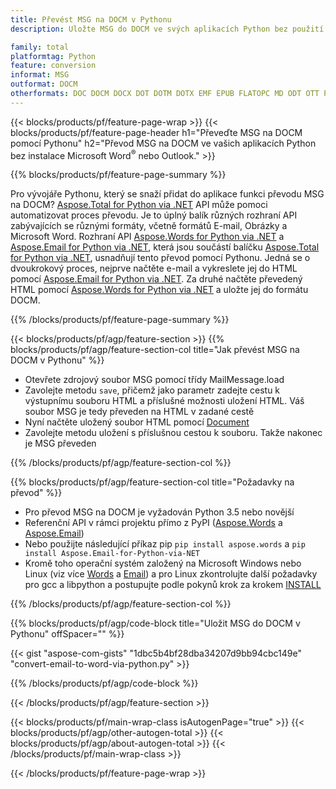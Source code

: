 ```yaml
---
title: Převést MSG na DOCM v Pythonu
description: Uložte MSG do DOCM ve svých aplikacích Python bez použití Microsoft Outlook nebo Word 

family: total
platformtag: Python
feature: conversion
informat: MSG
outformat: DOCM
otherformats: DOC DOCM DOCX DOT DOTM DOTX EMF EPUB FLATOPC MD ODT OTT PCL PDF PS RTF TEXT WORD WORDML BMP GIF IMAGE JPEG TIFF PNG SVG XPS
---
```

{{< blocks/products/pf/feature-page-wrap >}}
{{< blocks/products/pf/feature-page-header h1="Převeďte MSG na DOCM pomocí Pythonu" h2="Převod MSG na DOCM ve vašich aplikacích Python bez instalace Microsoft Word<sup>&reg;</sup> nebo Outlook." >}}

{{% blocks/products/pf/feature-page-summary %}}

Pro vývojáře Pythonu, který se snaží přidat do aplikace funkci převodu MSG na DOCM? [Aspose.Total for Python via .NET](https://products.aspose.com/total/python-net/) API může pomoci automatizovat proces převodu. Je to úplný balík různých rozhraní API zabývajících se různými formáty, včetně formátů E-mail, Obrázky a Microsoft Word. Rozhraní API [Aspose.Words for Python via .NET](https://products.aspose.com/words/python-net/) a [Aspose.Email for Python via .NET](https://products.aspose.com/email/python-net/), která jsou součástí balíčku [Aspose.Total for Python via .NET](https://products.aspose.com/total/python-net/), usnadňují tento převod pomocí Pythonu. Jedná se o dvoukrokový proces, nejprve načtěte e-mail a vykreslete jej do HTML pomocí [Aspose.Email for Python via .NET](https://products.aspose.com/email/python-net/). Za druhé načtěte převedený HTML pomocí [Aspose.Words for Python via .NET](https://products.aspose.com/words/python-net/) a uložte jej do formátu DOCM.

{{% /blocks/products/pf/feature-page-summary %}}

{{< blocks/products/pf/agp/feature-section >}}
{{% blocks/products/pf/agp/feature-section-col title="Jak převést MSG na DOCM v Pythonu" %}}

- Otevřete zdrojový soubor MSG pomocí třídy MailMessage.load
- Zavolejte metodu `save`, přičemž jako parametr zadejte cestu k výstupnímu souboru HTML a příslušné možnosti uložení HTML. Váš soubor MSG je tedy převeden na HTML v zadané cestě
- Nyní načtěte uložený soubor HTML pomocí [Document](https://reference.aspose.com/words/python-net/aspose.words/document/)
- Zavolejte metodu uložení s příslušnou cestou k souboru. Takže nakonec je MSG převeden

{{% /blocks/products/pf/agp/feature-section-col %}}

{{% blocks/products/pf/agp/feature-section-col title="Požadavky na převod" %}}

- Pro převod MSG na DOCM je vyžadován Python 3.5 nebo novější
- Referenční API v rámci projektu přímo z PyPI ([Aspose.Words](https://pypi.org/project/aspose-words/) a [Aspose.Email](https://pypi.org/project/Aspose.Email-for-Python-via-NET/))
- Nebo použijte následující příkaz pip ```pip install aspose.words``` a ```pip install Aspose.Email-for-Python-via-NET``` 
- Kromě toho operační systém založený na Microsoft Windows nebo Linux (viz více [Words](https://docs.aspose.com/words/python-net/system-requirements/) a [Email](https://docs.aspose.com/email/python-net/system-requirements/)) a pro Linux zkontrolujte další požadavky pro gcc a libpython a postupujte podle pokynů krok za krokem [INSTALL](https://docs.aspose.com/words/python-net/installation/)
 

{{% /blocks/products/pf/agp/feature-section-col %}}

{{% blocks/products/pf/agp/code-block title="Uložit MSG do DOCM v Pythonu" offSpacer="" %}}

{{< gist "aspose-com-gists" "1dbc5b4bf28dba34207d9bb94cbc149e" "convert-email-to-word-via-python.py" >}}

{{% /blocks/products/pf/agp/code-block %}}

{{< /blocks/products/pf/agp/feature-section >}}

{{< blocks/products/pf/main-wrap-class isAutogenPage="true" >}}
{{< blocks/products/pf/agp/other-autogen-total >}}
{{< blocks/products/pf/agp/about-autogen-total >}}
{{< /blocks/products/pf/main-wrap-class >}}

{{< /blocks/products/pf/feature-page-wrap >}}